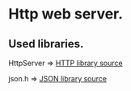 # Http web server.

## Used libraries.

HttpServer => [HTTP library source](https://github.com/DarkGamerYT/http-server)

json.h => [JSON library source](https://github.com/nlohmann/json/blob/develop/single_include/nlohmann/json.hpp)

